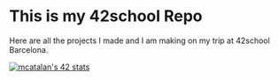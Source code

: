 # This is my 42school Repo

Here are all the projects I made and I am making on my trip at 42school Barcelona.

[![mcatalan's 42 stats](https://badge42.vercel.app/api/v2/cljslgq18001108mgvhv0817q/stats?cursusId=21&coalitionId=204)](https://github.com/JaeSeoKim/badge42)
